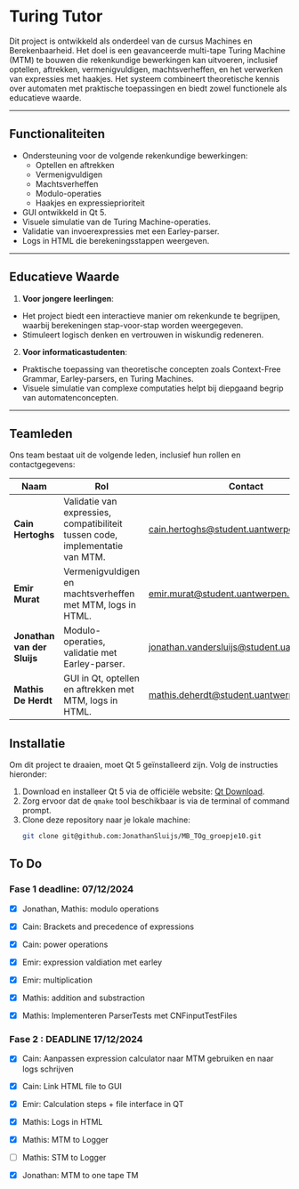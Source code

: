 # Turing Tutor

Dit project is ontwikkeld als onderdeel van de cursus Machines en Berekenbaarheid. Het doel is een geavanceerde multi-tape Turing Machine (MTM) te bouwen die rekenkundige bewerkingen kan uitvoeren, inclusief optellen, aftrekken, vermenigvuldigen, machtsverheffen, en het verwerken van expressies met haakjes. Het systeem combineert theoretische kennis over automaten met praktische toepassingen en biedt zowel functionele als educatieve waarde.

---

## Functionaliteiten
- Ondersteuning voor de volgende rekenkundige bewerkingen:
    - Optellen en aftrekken
    - Vermenigvuldigen
    - Machtsverheffen
    - Modulo-operaties
    - Haakjes en expressieprioriteit
- GUI ontwikkeld in Qt 5.
- Visuele simulatie van de Turing Machine-operaties.
- Validatie van invoerexpressies met een Earley-parser.
- Logs in HTML die berekeningsstappen weergeven.

---

## Educatieve Waarde
1. **Voor jongere leerlingen**:
  - Het project biedt een interactieve manier om rekenkunde te begrijpen, waarbij berekeningen stap-voor-stap worden weergegeven.
  - Stimuleert logisch denken en vertrouwen in wiskundig redeneren.

2. **Voor informaticastudenten**:
  - Praktische toepassing van theoretische concepten zoals Context-Free Grammar, Earley-parsers, en Turing Machines.
  - Visuele simulatie van complexe computaties helpt bij diepgaand begrip van automatenconcepten.

---

## Teamleden
Ons team bestaat uit de volgende leden, inclusief hun rollen en contactgegevens:

| Naam                  | Rol                                                        | Contact                                                                                          |
|-----------------------|------------------------------------------------------------|--------------------------------------------------------------------------------------------------|
| **Cain Hertoghs**     | Validatie van expressies, compatibiliteit tussen code, implementatie van MTM. | [cain.hertoghs@student.uantwerpen.be](mailto:cain.hertoghs@student.uantwerpen.be)                |
| **Emir Murat**        | Vermenigvuldigen en machtsverheffen met MTM, logs in HTML.  | [emir.murat@student.uantwerpen.be](mailto:emir.murat@student.uantwerpen.be)                      |
| **Jonathan van der Sluijs** | Modulo-operaties, validatie met Earley-parser.             | [jonathan.vandersluijs@student.uantwerpen.be](mailto:jonathan.vandersluijs@student.uantwerpen.be) |
| **Mathis De Herdt**   | GUI in Qt, optellen en aftrekken met MTM, logs in HTML.    | [mathis.deherdt@student.uantwerpen.be](mailto:mathis.deherdt@student.uantwerpen.be)              |


## Installatie
Om dit project te draaien, moet Qt 5 geïnstalleerd zijn. Volg de instructies hieronder:

1. Download en installeer Qt 5 via de officiële website: [Qt Download](https://www.qt.io/download).
2. Zorg ervoor dat de `qmake` tool beschikbaar is via de terminal of command prompt.
3. Clone deze repository naar je lokale machine:
   ```bash
   git clone git@github.com:JonathanSluijs/MB_TOg_groepje10.git
   
## To Do

### Fase 1 deadline: 07/12/2024
- [x] Jonathan, Mathis: modulo operations


- [x] Cain: Brackets and precedence of expressions
- [x] Cain: power operations


- [x] Emir: expression valdiation met earley
- [X] Emir: multiplication


- [X] Mathis: addition and substraction
- [X] Mathis: Implementeren ParserTests met CNFinputTestFiles


### Fase 2 : DEADLINE 17/12/2024
- [x] Cain: Aanpassen expression calculator naar MTM gebruiken en naar logs schrijven
- [X] Cain: Link HTML file to GUI
- [x] Emir: Calculation steps + file interface in QT
- [X] Mathis: Logs in HTML
- [X] Mathis: MTM to Logger
- [ ] Mathis: STM to Logger
- [X] Jonathan: MTM to one tape TM 



